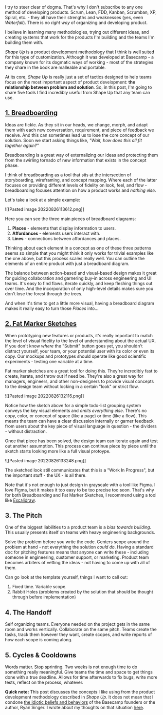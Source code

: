 I try to steer clear of dogma. That's why I don't subscribe to any one method of developing products. Scrum, Lean, FDD, Kanban, Scrumban, XP, Spiral, etc. - they all have their strengths and weaknesses (yes, even *Waterfall*). There is no *right way* of organizing and developing product. 

I believe in learning many methodologies, trying out different ideas, and creating systems that work for the products I'm building and the teams I'm building them with.

*Shape Up* is a product development methodology that I think is well suited for this type of customization. Although it was developed at Basecamp - a company known for its dogmatic ways of working - most of the strategies they share in the book are malleable and portable.

At its core, *Shape Up* is really just a set of tactics designed to help teams focus on the most important aspect of product development: **the relationship between problem and solution**. So, in this post, I'm going to share five tools I find incredibly useful from Shape Up that any team can use.

## [1. Breadboarding](https://basecamp.com/shapeup/1.3-chapter-04#breadboarding)
Ideas are fickle. As they sit in our heads, we change, morph, and adapt them with each new conversation, requirement, and piece of feedback we receive. And this can sometimes lead us to lose the core concept of our solution. Soon we start asking things like, *"Wait, how does this all fit together again?"*

Breadboarding is a great way of externalizing our ideas and protecting them from the swirling tornado of new information that exists in the concept phase.

I think of breadboarding as a tool that sits at the intersection of storyboarding, wireframing, and concept mapping. Where each of the latter focuses on providing different levels of fidelity on look, feel, and flow - breadboarding focuses attention on how a product works and *nothing else*.

Let's take a look at a simple example:

![[Pasted image 20220826113612.png]]

Here you can see the three main pieces of breadboard diagrams:
1. **Places** - elements that display information to users.
2. **Affordances** - elements users interact with.
3. **Lines** - connections between affordances and places. 

Thinking about each element in a concept as one of these three patterns seems so simple that you might think it only works for trivial examples like the one above, but this process scales really well. You can outline the elements of an entire product with just a breadboard diagram.

The balance between action-based and visual-based design makes it great for guiding collaboration and garnering buy-in across engineering and UI teams. It's easy to find flaws, iterate quickly, and keep fleshing things out over time. And the incorporation of only high-level details makes sure you don't lose the forest through the trees.

And when it's time to get a little more visual, having a breadboard diagram makes it really easy to turn those *Places* into...

## [2. Fat Marker Sketches](https://basecamp.com/shapeup/1.3-chapter-04#fat-marker-sketches)
When prototyping new features or products, it's really important to match the level of visual fidelity to the level of understanding about the actual UX. If you don't know *where* the "Submit" button goes yet, you shouldn't distract yourself, your team, or your potential user with its color or even its copy. Our mockups and prototypes should operate like good scientific experiments - testing one variable at a time.

Fat marker sketches are a great tool for doing this. They're incredibly fast to create, iterate, and throw out if need be. They're also a great way for managers, engineers, and other non-designers to provide visual concepts to the design team without locking in a certain "look" or strict flow.

![[Pasted image 20220826132116.png]]

Notice how the sketch above for a simple todo-list grouping system conveys the key visual elements and *omits everything else*. There's no copy, color, or concept of space (like a page) or time (like a flow). This means the team can have a clear discussion internally or garner feedback from users about the key piece of visual language in question - the dividers - without distraction.

Once that piece has been solved, the design team can iterate again and test out another assumption. This process can continue piece by piece until the sketch starts looking more like a full visual protoype.

![[Pasted image 20220826133248.png]]

The sketched look still communicates that this is a "Work In Progress", but the important stuff - the UX - is all there.

Note that it's not enough to just design in grayscale with a tool like Figma. I love Figma, but it makes it too easy to be too precise too soon. That's why for both Breadboarding and Fat Marker Sketches, I recommend using a tool like [Excalidraw](https://excalidraw.com/).

## 3. The Pitch
One of the biggest liabilities to a product team is a *bias towards building*. This usually presents itself on teams with heavy engineering backgrounds. 

Solve the problem before you write the code. Centers scope around the problem at hand - not everything the solution *could do*. Having a standard doc for pitching features means that anyone can write these - including someone in engineering, customer support, or marketing. Product team becomes arbiters of vetting the ideas - not having to come up with all of them.

Can go look at the template yourself, things I want to call out:
1. Fixed time. Variable scope.
2. Rabbit Holes (problems created by the solution that should be thought through before implementation)

## 4. The Handoff 
Self organizing teams. Everyone needed on the project gets in the same room and works vertically. Collaborate on the same pitch. Teams create the tasks, track them however they want, create scopes, and write reports of how each scope is coming along.

## 5. Cycles & Cooldowns
Words matter. Stop sprinting. Two weeks is not enough time to do something really meaningful. Give teams the time and space to get things done with a true deadline. Allows for time afterwards to fix bugs, write more tests, reflect on the process, whatever. 



**Quick note:** This post discusses the concepts I like using from the product development methodology described in *Shape Up*. It does not mean that I condone [the idiotic beliefs and behaviors](https://www.theverge.com/2021/5/3/22418208/basecamp-all-hands-meeting-employee-resignations-buyouts-implosion) of the Basecamp founders or the author, Ryan Singer. I wrote about my thoughts on that situation [here](https://join.lumastic.com/stories/social-impact).